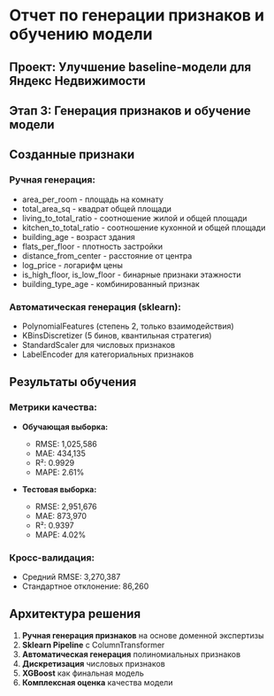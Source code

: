 # Отчет по генерации признаков и обучению модели

## Проект: Улучшение baseline-модели для Яндекс Недвижимости

## Этап 3: Генерация признаков и обучение модели

## Созданные признаки

### Ручная генерация:
- area_per_room - площадь на комнату
- total_area_sq - квадрат общей площади
- living_to_total_ratio - соотношение жилой и общей площади
- kitchen_to_total_ratio - соотношение кухонной и общей площади
- building_age - возраст здания
- flats_per_floor - плотность застройки
- distance_from_center - расстояние от центра
- log_price - логарифм цены
- is_high_floor, is_low_floor - бинарные признаки этажности
- building_type_age - комбинированный признак

### Автоматическая генерация (sklearn):
- PolynomialFeatures (степень 2, только взаимодействия)
- KBinsDiscretizer (5 бинов, квантильная стратегия)
- StandardScaler для числовых признаков
- LabelEncoder для категориальных признаков

## Результаты обучения

### Метрики качества:
- **Обучающая выборка:**
  - RMSE: 1,025,586
  - MAE: 434,135
  - R²: 0.9929
  - MAPE: 2.61%

- **Тестовая выборка:**
  - RMSE: 2,951,676
  - MAE: 873,970
  - R²: 0.9397
  - MAPE: 4.02%

### Кросс-валидация:
- Средний RMSE: 3,270,387
- Стандартное отклонение: 86,260

## Архитектура решения

1. **Ручная генерация признаков** на основе доменной экспертизы
2. **Sklearn Pipeline** с ColumnTransformer
3. **Автоматическая генерация** полиномиальных признаков
4. **Дискретизация** числовых признаков
5. **XGBoost** как финальная модель
6. **Комплексная оценка** качества модели
